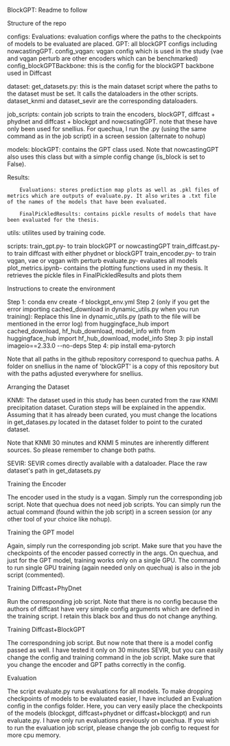 BlockGPT: Readme to follow

Structure of the repo


configs:
        Evaluations: evaluation configs where the paths to the checkpoints of models to be evaluated are placed.
        GPT: all blockGPT configs including nowcastingGPT. 
        config_vqgan: vqgan config which is used in the study (vae and vqgan perturb are other encoders which can be benchmarked)
        config_blockGPTBackbone: this is the config for the blockGPT backbone used in Diffcast

dataset:
        get_datasets.py: this is the main dataset script where the paths to the dataset must be set. It calls the dataloaders in the other scripts.
        dataset_knmi and dataset_sevir are the corresponding dataloaders.

job_scripts:
        contain job scripts to train the encoders, blockGPT, diffcast + phydnet and diffcast + blockgpt and nowcsatingGPT.
        note that these have only been used for snellius. For quechua, I run the .py (using the same command as in  the job script) in a screen session (alternate to nohup)

models:
        blockGPT: contains the GPT class used. Note that nowcastingGPT also uses this class but with a simple config change (is_block is set to False). 

Results: 

        Evaluations: stores prediction map plots as well as .pkl files of metrics which are outputs of evaluate.py. It also writes a .txt file of the names of the models that have been evaluated.

        FinalPickledResults: contains pickle results of models that have been evaluated for the thesis.

utils: utilites used by training code.

scripts:
    train_gpt.py- to train blockGPT or nowcastingGPT
    train_diffcast.py- to train diffcast with either phydnet or blockGPT
    train_encoder.py- to train vqgan, vae or vqgan with perturb
    evaluate.py- evaluates all models
    plot_metrics.ipynb- contains the plotting functions used in my thesis. It retrieves the pickle files in FinalPickledResults and plots them

    






Instructions to create the environment

Step 1: conda env create -f blockgpt_env.yml
Step 2 (only if you get the error importing cached_download in dynamic_utils.py when you run training):
        Replace this line in dynamic_utils.py (path to the file will be mentioned in the error log)
        from huggingface_hub import cached_download, hf_hub_download, model_info
        with 
        from huggingface_hub import hf_hub_download, model_info
Step 3: pip install imageio==2.33.0 --no-deps 
Step 4: pip install ema-pytorch

Note that all paths in the github repository correspond to quechua paths. A folder on snellius in the name of 'blockGPT' is a copy of this repository but with the paths adjusted everywhere for snellius.

Arranging the Dataset

KNMI: The dataset used in this study has been curated from the raw KNMI precipitation dataset.
Curation steps will be explained in the appendix. Assuming that it has already been curated, you must change the locations in get_datases.py located in the dataset folder to point to the curated dataset.

Note that KNMI 30 minutes and KNMI 5 minutes are inherently different sources. So please remember to change both paths.

SEVIR: SEVIR comes directly available with a dataloader. Place the raw dataset's path in get_datasets.py


Training the Encoder

The encoder used in the study is a vqgan. Simply run the corresponding job script. Note that quechua does not need job scripts. You can simply run the actual command (found within the job script) in a screen session (or any other tool of your choice like nohup).


Training the GPT model

Again, simply run the corresponding job script. Make sure that you have the checkpoints of the encoder passed correctly in the args.
On quechua, and just for the GPT model, training works only on a single GPU. The command to run single GPU training (again needed only on quechua) is also in the job script (commented).

Training Diffcast+PhyDnet

Run the corresponding job script. Note that there is no config because the authors of diffcast have very simple config arguments which are defined in the training script. I retain this black box and thus do not change anything.

Training Diffcast+BlockGPT

The correspondning job script. But now note that there is a model config passed as well. I have tested it only on 30 minutes SEVIR, but you can easily change the config and training command in the job script. Make sure that you change the encoder and GPT paths correctly in the config.

Evaluation

The script evaluate.py runs evaluations for all models. To make dropping checkpoints of models to be evaluated easier, I have included an Evaluation config in the configs folder. Here, you can very easily place the checkpoints of the models (blockgpt, diffcast+phydnet or diffcast+blockgpt) and run evaluate.py. I have only run evaluations previously on quechua. If you wish to run the evaluation job script, please change the job config to request for more cpu memory. 


